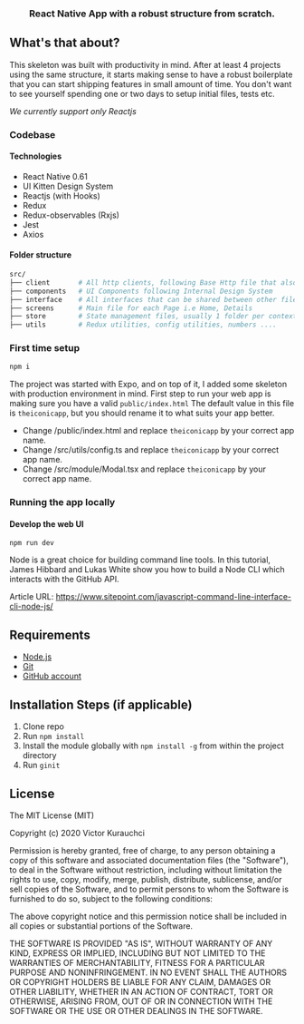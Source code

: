 
<div align="center">

  ### React Native App with a robust structure from scratch.

</div>

## What's that about?

This skeleton was built with productivity in mind. After at least 4 projects using the same structure, it starts making sense to have a robust boilerplate that you can start shipping features in small amount of time. You don't want to see yourself spending one or two days to setup initial files, tests etc.

_We currently support only Reactjs_

### Codebase

#### Technologies
* React Native 0.61
* UI Kitten Design System
* Reactjs (with Hooks)
* Redux
* Redux-observables (Rxjs)
* Jest
* Axios

#### Folder structure

```sh
src/
├── client       # All http clients, following Base Http file that also uses Axios library for http calls
├── components   # UI Components following Internal Design System
├── interface    # All interfaces that can be shared between other files
├── screens      # Main file for each Page i.e Home, Details
├── store        # State management files, usually 1 folder per context, containing reducers, epics, actions, types
├── utils        # Redux utilities, config utilities, numbers ....
```

### First time setup

```sh
npm i
```

The project was started with Expo, and on top of it, I added some skeleton with production environment in mind. First step to run your web app is making sure you have a valid `public/index.html`
The default value in this file is `theiconicapp`, but you should rename it to what suits your app better.

* Change /public/index.html and replace `theiconicapp` by your correct app name.
* Change /src/utils/config.ts and replace `theiconicapp` by your correct app name.
* Change /src/module/Modal.tsx and replace `theiconicapp` by your correct app name.

### Running the app locally

#### Develop the web UI

`npm run dev`

Node is a great choice for building command line tools.
In this tutorial, James Hibbard and Lukas White show you how to build a Node CLI which interacts with the GitHub API.

Article URL: https://www.sitepoint.com/javascript-command-line-interface-cli-node-js/

## Requirements

* [Node.js](http://nodejs.org/)
* [Git](https://git-scm.com/)
* [GitHub account](https://github.com/)

## Installation Steps (if applicable)

1. Clone repo
2. Run `npm install`
3. Install the module globally with `npm install -g` from within the project directory
4. Run `ginit`

## License

The MIT License (MIT)

Copyright (c) 2020 Victor Kurauchci

Permission is hereby granted, free of charge, to any person obtaining a copy of this software and associated documentation files (the "Software"), to deal in the Software without restriction, including without limitation the rights to use, copy, modify, merge, publish, distribute, sublicense, and/or sell copies of the Software, and to permit persons to whom the Software is furnished to do so, subject to the following conditions:

The above copyright notice and this permission notice shall be included in all copies or substantial portions of the Software.

THE SOFTWARE IS PROVIDED "AS IS", WITHOUT WARRANTY OF ANY KIND, EXPRESS OR IMPLIED, INCLUDING BUT NOT LIMITED TO THE WARRANTIES OF MERCHANTABILITY, FITNESS FOR A PARTICULAR PURPOSE AND NONINFRINGEMENT. IN NO EVENT SHALL THE AUTHORS OR COPYRIGHT HOLDERS BE LIABLE FOR ANY CLAIM, DAMAGES OR OTHER LIABILITY, WHETHER IN AN ACTION OF CONTRACT, TORT OR OTHERWISE, ARISING FROM, OUT OF OR IN CONNECTION WITH THE SOFTWARE OR THE USE OR OTHER DEALINGS IN THE SOFTWARE.
